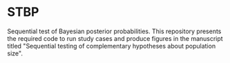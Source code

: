 # STBP
Sequential test of Bayesian posterior probabilities. This repository presents the required code to run study cases and produce figures in the manuscript titled "Sequential testing of complementary hypotheses about population size".
